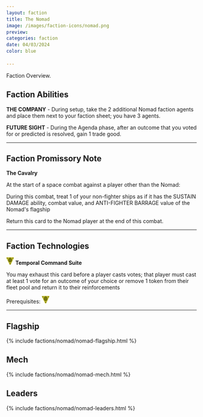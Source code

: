 ```yaml
---
layout: faction
title: The Nomad
image: /images/faction-icons/nomad.png
preview: 
categories: faction
date: 04/03/2024
color: blue

---
```

Faction Overview.
## Faction Abilities
**THE COMPANY** - During setup, take the 2 additional Nomad faction agents and place them next to your faction sheet; you have 3 agents.

**FUTURE SIGHT** - During the Agenda phase, after an outcome that you voted for or predicted is resolved, gain 1 trade good.

___

## Faction Promissory Note
**The Cavalry** 

At the start of a space combat against a player other than the Nomad:

During this combat, treat 1 of your non-fighter ships as if it has the SUSTAIN DAMAGE ability, combat value, and ANTI-FIGHTER BARRAGE value of the Nomad's flagship

Return this card to the Nomad player at the end of this combat.

___

## Faction Technologies
![](/images/tech-icon/cybernetic.png) **Temporal Command Suite**

You may exhaust this card before a player casts votes; that player must cast at least 1 vote for an outcome of your choice or remove 1 token from their fleet pool and return it to their reinforcements

Prerequisites: ![](/images/tech-icon/cybernetic.png)

___

## Flagship

 {% include factions/nomad/nomad-flagship.html %}

## Mech

 {% include factions/nomad/nomad-mech.html %}

## Leaders

 {% include factions/nomad/nomad-leaders.html %}
